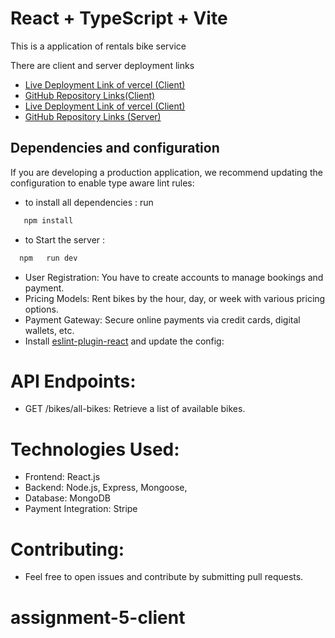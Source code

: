 # React + TypeScript + Vite

This is a application of rentals bike service 

There are client and server deployment links

- [Live Deployment Link of vercel (Client)](https://assignment-5-client-brown.vercel.app)
- [GitHub Repository Links(Client)](https://github.com/jamirali720/assignment-5-client)
- [Live Deployment Link of vercel (Client)](https://assignment-5-client-brown.vercel.app)
- [GitHub Repository Links (Server)](https://github.com/jamirali720/assignment-5-server)


## Dependencies and configuration

If you are developing a production application, we recommend updating the configuration to enable type aware lint rules:

- to install all dependencies : run 

```js
   npm install 
```
- to Start the server :

```js
  npm   run dev
```

- User Registration:  You have to create accounts to manage bookings and payment.
- Pricing Models: Rent bikes by the hour, day, or week with various pricing options.
- Payment Gateway: Secure online payments via credit cards, digital wallets, etc.
- Install [eslint-plugin-react](https://github.com/jsx-eslint/eslint-plugin-react) and update the config:

# API Endpoints:
- GET /bikes/all-bikes: Retrieve a list of available bikes.

# Technologies Used:
- Frontend: React.js
- Backend: Node.js, Express, Mongoose, 
- Database: MongoDB
- Payment Integration: Stripe

# Contributing: 
 - Feel free to open issues and contribute by submitting pull requests.

# assignment-5-client
